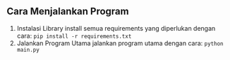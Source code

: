 ## Cara Menjalankan Program
1. Instalasi Library
install semua requirements yang diperlukan dengan cara:
`pip install -r requirements.txt`
2. Jalankan Program Utama
jalankan program utama dengan cara:
`python main.py`
